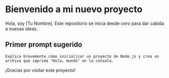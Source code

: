 # Bienvenido a mi nuevo proyecto

Hola, soy [Tu Nombre]. Este repositorio se inicia desde cero para dar cabida a nuevas ideas.

## Primer prompt sugerido

```
Explica brevemente cómo inicializar un proyecto de Node.js y crea un archivo que imprima "Hola, mundo" en la consola.
```

¡Gracias por visitar este proyecto!

